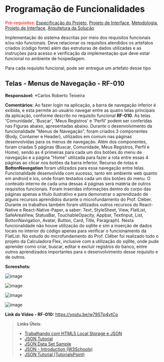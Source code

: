 # Programação de Funcionalidades

<span style="color:red">Pré-requisitos: <a href="2-Especificação do Projeto.md"> Especificação do Projeto</a></span>, <a href="3-Projeto de Interface.md"> Projeto de Interface</a>, <a href="4-Metodologia.md"> Metodologia</a>, <a href="3-Projeto de Interface.md"> Projeto de Interface</a>, <a href="5-Arquitetura da Solução.md"> Arquitetura da Solução</a>

Implementação do sistema descritas por meio dos requisitos funcionais e/ou não funcionais. Deve relacionar os requisitos atendidos os artefatos criados (código fonte) além das estruturas de dados utilizadas e as instruções para acesso e verificação da implementação que deve estar funcional no ambiente de hospedagem.

Para cada requisito funcional, pode ser entregue um artefato desse tipo

## Telas - Menus de Navegação - RF-010

**Responsável:** *Carlos Roberto Teixeira

**Comentários:** Ao fazer login na aplicação, a barra de navegação inferior é exibida, e esta permite ao usuário navegar entre as quatro telas principais da aplicação, conforme descrito no requisito funcional **RF-010**. As telas 'Comunidade', 'Buscar', 'Meus Registros' e 'Perfil' podem ser conferidas nas Figuras abaixo, apresentadas abaixo. Durante o desenvolvimento da funcionalidade "Menus de Navegação", foram criados 3 componentes (Body, Container e Header), utilizados em comum nas páginas desenvolvidas para os menus de navegação. Além dos componentes, foram criadas 5 páginas (Buscar, Comunidade, Meus Registros, Perfil e Home), sendo as 4 primeiras para cada um dos botões do menu de navegação e a página "Home" utilizada para fazer a rota entre essas 4 páginas ao clicar nos botões da barra inferior. Recurso de rotas e **BottonNavegation** foram utilizados para essa navegação entre telas. Funcionalidade desenvolvida com sucesso, tanto em ambiente web quanto em android e ios, onde foram testados cada um dos botões do menu. O conteúdo interno de cada uma dessas 4 páginas será matéria de outros requisitos funcionais. Foram inseridas informações dentro do corpo das páginas apenas a título ilustrativo e para demonstrar o aprendizado de alguns recursos aprendidos durante o microfundamento do Prof. Cléber. Durante os trabalhos também foram utilizados outros recursos do React-Native e React-Native-Paper, a saber: Text, StyleSheet, View, FlatList, SafeAreaView, StatusBar, TouchableOpacity, Appbar,  TextInput, List, BottonNavigation, Avatar, Button, Card, Title, Paragraph). Nesta funcionalidade não houve utilização do sqllite e sim a inserção de dados locais no interior do código apenas para verificar o funcionamento da FlatList. No estudo do microfundamento do Prof. Cléber foi realizado todo o projeto da Calculadora Flex, inclusive com a utilização do sqllite, onde pude aprender como criar, buscar, editar e excluir registros do banco, entre outros aprendizados importantes para o desenvolvimento desse requisito e de outros.

**Screnshots:**

![image](https://user-images.githubusercontent.com/81597848/167258691-930d8213-723c-4923-a412-9e0b4fb3c302.png)

![image](https://user-images.githubusercontent.com/81597848/167258716-f31662a5-52fe-42bb-979c-e986635105ab.png)

![image](https://user-images.githubusercontent.com/81597848/167258737-525c981f-1777-469d-b460-5797ecb6b4b2.png)

![image](https://user-images.githubusercontent.com/81597848/167258759-6048982b-4cbf-4598-ac3e-fd3b3a677d6c.png)

**Link do Vídeo - RF-010:** https://youtu.be/w79STp4vtCo

> **Links Úteis**:
>
> - [Trabalhando com HTML5 Local Storage e JSON](https://www.devmedia.com.br/trabalhando-com-html5-local-storage-e-json/29045)
> - [JSON Tutorial](https://www.w3resource.com/JSON)
> - [JSON Data Set Sample](https://opensource.adobe.com/Spry/samples/data_region/JSONDataSetSample.html)
> - [JSON - Introduction (W3Schools)](https://www.w3schools.com/js/js_json_intro.asp)
> - [JSON Tutorial (TutorialsPoint)](https://www.tutorialspoint.com/json/index.htm)

